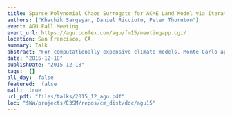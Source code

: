 ```yaml
---
title: Sparse Polynomial Chaos Surrogate for ACME Land Model via Iterative Bayesian Compressive Sensing
authors: ["Khachik Sargsyan, Daniel Ricciuto, Peter Thornton"]
event: AGU Fall Meeting
event_url: https://agu.confex.com/agu/fm15/meetingapp.cgi/
location: San Francisco, CA
summary: Talk
abstract: "For computationally expensive climate models, Monte-Carlo approaches of exploring the input parameter space are often prohibitive due to slow convergence with respect to ensemble size. To alleviate this, we build inexpensive surrogates using uncertainty quantification (UQ) methods employing Polynomial Chaos (PC) expansions that approximate the input-output relationships using as few model evaluations as possible. However, when many uncertain input parameters are present, such UQ studies suffer from the curse of dimensionality. In particular, for 50-100 input parameters non-adaptive PC representations have infeasible numbers of basis terms. To this end, we develop and employ Weighted Iterative Bayesian Compressive Sensing to learn the most important input parameter relationships for efficient, sparse PC surrogate construction with posterior uncertainty quantified due to insufficient data. Besides drastic dimensionality reduction, such uncertain surrogate can efficiently replace the model in computationally intensive studies such as forward uncertainty propagation and variance-based sensitivity analysis, as well as design optimization and parameter estimation using observational data.<br>We applied the surrogate construction and variance-based uncertainty decomposition to Accelerated Climate Model for Energy (ACME) Land Model for several output QoIs at nearly 100 FLUXNET sites covering multiple plant functional types and climates, varying 65 input parameters over broad ranges of possible values."
date: "2015-12-18"
publishDate: "2015-12-18"
tags:  []
all_day:  false
featured:  false
math:  true
url_pdf: "files/talks/2015_12_agu.pdf"
loc: "$WW/projects/E3SM/repos/cm_dist/doc/agu15"
---
```

